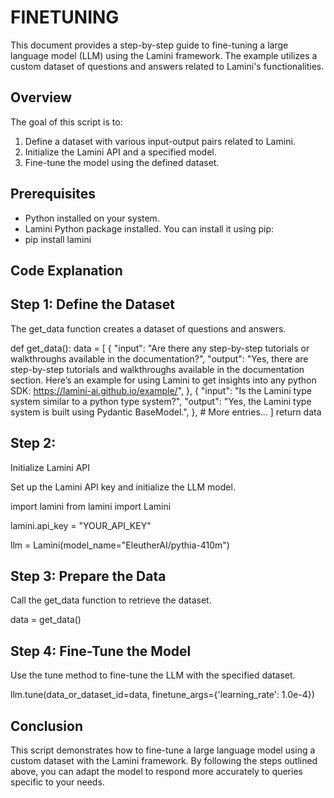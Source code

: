 # FINETUNING

This document provides a step-by-step guide to fine-tuning a large language model (LLM) using the Lamini framework. The example utilizes a custom dataset of questions and answers related to Lamini's functionalities.

## Overview

The goal of this script is to:
1. Define a dataset with various input-output pairs related to Lamini.
2. Initialize the Lamini API and a specified model.
3. Fine-tune the model using the defined dataset.

## Prerequisites

- Python installed on your system.
- Lamini Python package installed. You can install it using pip:
- pip install lamini
  
## Code Explanation
## Step 1: Define the Dataset

The get_data function creates a dataset of questions and answers.

def get_data():
    data = [
        {
            "input": "Are there any step-by-step tutorials or walkthroughs available in the documentation?",
            "output": "Yes, there are step-by-step tutorials and walkthroughs available in the documentation section. Here’s an example for using Lamini to get insights into any python SDK: https://lamini-ai.github.io/example/",
        },
        {
            "input": "Is the Lamini type system similar to a python type system?",
            "output": "Yes, the Lamini type system is built using Pydantic BaseModel.",
        },
        # More entries...
    ]
    return data
## Step 2: 
Initialize Lamini API

Set up the Lamini API key and initialize the LLM model.

import lamini
from lamini import Lamini

lamini.api_key = "YOUR_API_KEY" 

llm = Lamini(model_name="EleutherAI/pythia-410m")

## Step 3: Prepare the Data

Call the get_data function to retrieve the dataset.


data = get_data()

## Step 4: Fine-Tune the Model

Use the tune method to fine-tune the LLM with the specified dataset.

llm.tune(data_or_dataset_id=data, finetune_args={'learning_rate': 1.0e-4})

## Conclusion

This script demonstrates how to fine-tune a large language model using a custom dataset with the Lamini framework. By following the steps outlined above, you can adapt the model to respond more accurately to queries specific to your needs.

